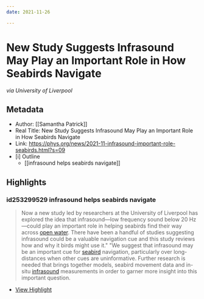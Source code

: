 ```yaml
---
date: 2021-11-26

---
```

# New Study Suggests Infrasound May Play an Important Role in How Seabirds Navigate
<cite>via University of Liverpool</cite>

## Metadata
- Author: [[Samantha Patrick]]
- Real Title: New Study Suggests Infrasound May Play an Important Role in How Seabirds Navigate
- Link: https://phys.org/news/2021-11-infrasound-important-role-seabirds.html?s=09
- [i] Outline 
     - [[infrasound helps seabirds navigate]]

## Highlights

### id253299529 infrasound helps seabirds navigate

> Now a new study led by researchers at the University of Liverpool has explored the idea that infrasound—low frequency sound below 20 Hz—could play an important role in helping seabirds find their way across [open water](https://phys.org/tags/open+water/).
> There have been a handful of studies suggesting infrasound could be a valuable navigation cue and this study reviews how and why it birds might use it."
> "We suggest that infrasound may be an important cue for [seabird](https://phys.org/tags/seabird/) navigation, particularly over long-distances when other cues are uninformative. Further research is needed that brings together models, seabird movement data and in-situ [infrasound](https://phys.org/tags/infrasound/) measurements in order to garner more insight into this important question.

 * [View Highlight](https://read.readwise.io/read/01fnff67t81gqkkjjyt759ha57)
